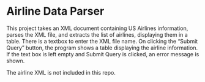 # Airline Data Parser
This project takes an XML document containing US Airlines information, parses the XML file, and extracts the list of airlines, displaying them in a table. There is a textbox to enter the XML file name. On clicking the “Submit Query” button, the program shows a table displaying the airline information. If the text box is left empty and Submit Query is clicked, an error message is shown.

The airline XML is not included in this repo.
